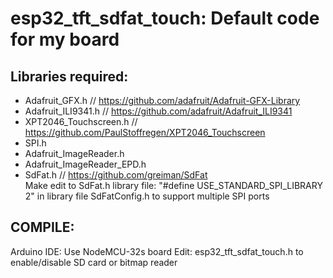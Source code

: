 # esp32_tft_sdfat_touch: Default code for my board

 Libraries required:
 --------------------
 * Adafruit_GFX.h        // https://github.com/adafruit/Adafruit-GFX-Library
 * Adafruit_ILI9341.h    // https://github.com/adafruit/Adafruit_ILI9341
 * XPT2046_Touchscreen.h // https://github.com/PaulStoffregen/XPT2046_Touchscreen
 * SPI.h
 * Adafruit_ImageReader.h
 * Adafruit_ImageReader_EPD.h
 * SdFat.h               //  https://github.com/greiman/SdFat  
    Make edit to SdFat.h library file:
     "#define USE_STANDARD_SPI_LIBRARY 2" in library file SdFatConfig.h to support multiple SPI ports
    

COMPILE:
-----------
 Arduino IDE: Use NodeMCU-32s board 
 Edit: esp32_tft_sdfat_touch.h to enable/disable SD card or bitmap reader 
 



